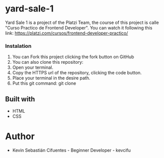 # yard-sale-1
Yard Sale 1 is a project of the Platzi Team, the course of this project is calle "Curso Practico de Frontend Developer".
You can watch it following this link: https://platzi.com/cursos/frontend-developer-practico/

### Instalation
1. You can Fork this project clicking the fork button on GitHub
2. You can also clone this repository:
  1. Open your terminal.
  2. Copy the HTTPS url of the repository, clicking the code button.
  3. Place your terminal in the desire path.
  4. Put this git command: git clone <repository-link>
  
## Built with
- HTML
- CSS

# Author
- Kevin Sebastián Cifuentes - Beginner Developer - kevcifu
